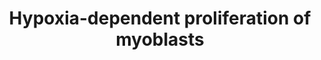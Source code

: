 ---
annotations:
- type: Cell Type Ontology
  value: myoblast
- type: Pathway Ontology
  value: signaling pathway
- type: Pathway Ontology
  value: phosphatidylinositol 3-kinase-Akt signaling pathway
authors:
- ExperiMed
- Laurent
- L Dupuis
- Eweitz
- Khanspers
description: 'Molecular mechanisms involved in myogenic proliferation during hypoxia.
  Black arrow: activation of the signaling pathway/ protein/ molecule. Blunt red arrow:
  inhibition of the signaling pathway/protein/ molecule.'
last-edited: 2021-06-13
organisms:
- Mus musculus
redirect_from:
- /index.php/Pathway:WP5024
- /instance/WP5024
schema-jsonld:
- '@context': https://schema.org/
  '@id': https://wikipathways.github.io/pathways/WP5024.html
  '@type': Dataset
  creator:
    '@type': Organization
    name: WikiPathways
  description: 'Molecular mechanisms involved in myogenic proliferation during hypoxia.
    Black arrow: activation of the signaling pathway/ protein/ molecule. Blunt red
    arrow: inhibition of the signaling pathway/protein/ molecule.'
  keywords:
  - Elf4E
  - late differentiation
  - VEGF
  - Fbxo32
  - MSTN
  - Calcitriol
  - IGF1
  - PI3K
  - MTOR1
  - AKT
  - MYOD1
  - proliferation and
  - PI3KR1
  - Smad3
  - MYOG
  - RHEB
  - HGF
  - AMPK
  - Smad2
  - TSC1
  - Trim63
  - FGF
  - DDIT44
  - TSC2
  - MYF5
  license: CC0
  name: Hypoxia-dependent proliferation of myoblasts
seo: CreativeWork
title: Hypoxia-dependent proliferation of myoblasts
wpid: WP5024
---